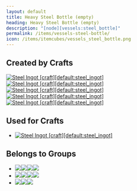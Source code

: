 ```yaml
---
layout: default
title: Heavy Steel Bottle (empty)
heading: Heavy Steel Bottle (empty)
description: "[node][vessels:steel_bottle]"
permalink: /items/vessels-steel-bottle/
icon: /items/itemcubes/vessels_steel_bottle.png
---
```



## Created by Crafts

<div class="craft">
    <div>
        <span><a href="{{site.baseurl}}/items/default-steel-ingot/"><img src="{{site.baseurl}}/assets/img/items/textures/default_steel_ingot.png" data-toggle="tooltip" title="Steel Ingot [craft][default:steel_ingot]"></a></span>
        <span></span>
        <span><a href="{{site.baseurl}}/items/default-steel-ingot/"><img src="{{site.baseurl}}/assets/img/items/textures/default_steel_ingot.png" data-toggle="tooltip" title="Steel Ingot [craft][default:steel_ingot]"></a></span>
    </div>
    <div>
        <span><a href="{{site.baseurl}}/items/default-steel-ingot/"><img src="{{site.baseurl}}/assets/img/items/textures/default_steel_ingot.png" data-toggle="tooltip" title="Steel Ingot [craft][default:steel_ingot]"></a></span>
        <span></span>
        <span><a href="{{site.baseurl}}/items/default-steel-ingot/"><img src="{{site.baseurl}}/assets/img/items/textures/default_steel_ingot.png" data-toggle="tooltip" title="Steel Ingot [craft][default:steel_ingot]"></a></span>
    </div>
    <div>
        <span></span>
        <span><a href="{{site.baseurl}}/items/default-steel-ingot/"><img src="{{site.baseurl}}/assets/img/items/textures/default_steel_ingot.png" data-toggle="tooltip" title="Steel Ingot [craft][default:steel_ingot]"></a></span>
        <span></span>
    </div>
</div>


## Used for Crafts

<ul class="list-items clearfix">
    <li><a href="{{site.baseurl}}/items/default-steel-ingot/"><img src="{{site.baseurl}}/assets/img/items/textures/default_steel_ingot.png" data-toggle="tooltip" title="Steel Ingot [craft][default:steel_ingot]"></a></li>
</ul>


## Belongs to Groups

<ul class="list-items clearfix">
    <li><a href="{{site.baseurl}}/items/group-attached-node/"><span class="item-group" data-toggle="tooltip" title="Group: Attached Node [group][attached_node]"><img src="{{site.baseurl}}/assets/img/items/itemcubes/default_dry_shrub.png"><img src="{{site.baseurl}}/assets/img/items/itemcubes/default_grass_1.png"><img src="{{site.baseurl}}/assets/img/items/itemcubes/default_junglegrass.png"><img src="{{site.baseurl}}/assets/img/items/itemcubes/default_junglesapling.png"></span></a></li>
    <li><a href="{{site.baseurl}}/items/group-dig-immediate/"><span class="item-group" data-toggle="tooltip" title="Group: Dig Immediate [group][dig_immediate]"><img src="{{site.baseurl}}/assets/img/items/itemcubes/default_apple.png"><img src="{{site.baseurl}}/assets/img/items/itemcubes/default_junglesapling.png"><img src="{{site.baseurl}}/assets/img/items/itemcubes/default_pine_sapling.png"><img src="{{site.baseurl}}/assets/img/items/itemcubes/default_rail.png"></span></a></li>
    <li><a href="{{site.baseurl}}/items/group-vessel/"><span class="item-group" data-toggle="tooltip" title="Group: Vessel [group][vessel]"><img src="{{site.baseurl}}/assets/img/items/itemcubes/vessels_drinking_glass.png"><img src="{{site.baseurl}}/assets/img/items/itemcubes/vessels_glass_bottle.png"><img src="{{site.baseurl}}/assets/img/items/itemcubes/vessels_steel_bottle.png"></span></a></li>
</ul>
